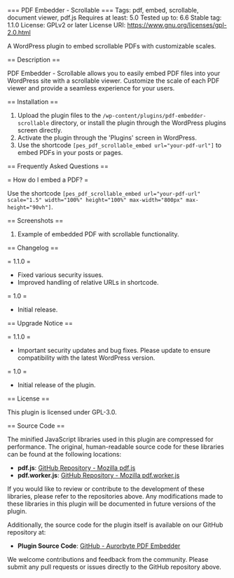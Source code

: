 === PDF Embedder - Scrollable ===
Tags: pdf, embed, scrollable, document viewer, pdf.js
Requires at least: 5.0
Tested up to: 6.6
Stable tag: 1.1.0
License: GPLv2 or later
License URI: https://www.gnu.org/licenses/gpl-2.0.html

A WordPress plugin to embed scrollable PDFs with customizable scales.

== Description ==

PDF Embedder - Scrollable allows you to easily embed PDF files into your WordPress site with a scrollable viewer. Customize the scale of each PDF viewer and provide a seamless experience for your users.

== Installation ==

1. Upload the plugin files to the `/wp-content/plugins/pdf-embedder-scrollable` directory, or install the plugin through the WordPress plugins screen directly.
2. Activate the plugin through the 'Plugins' screen in WordPress.
3. Use the shortcode `[pes_pdf_scrollable_embed url="your-pdf-url"]` to embed PDFs in your posts or pages.

== Frequently Asked Questions ==

= How do I embed a PDF? =

Use the shortcode `[pes_pdf_scrollable_embed url="your-pdf-url" scale="1.5" width="100%" height="100%" max-width="800px" max-height="90vh"]`.

== Screenshots ==

1. Example of embedded PDF with scrollable functionality.

== Changelog ==

= 1.1.0 =
* Fixed various security issues.
* Improved handling of relative URLs in shortcode.

= 1.0 =
* Initial release.

== Upgrade Notice ==

= 1.1.0 =
* Important security updates and bug fixes. Please update to ensure compatibility with the latest WordPress version.

= 1.0 =
* Initial release of the plugin.

== License ==

This plugin is licensed under GPL-3.0.

== Source Code ==

The minified JavaScript libraries used in this plugin are compressed for performance. The original, human-readable source code for these libraries can be found at the following locations:

- **pdf.js**: [GitHub Repository - Mozilla pdf.js](https://github.com/mozilla/pdf.js)
- **pdf.worker.js**: [GitHub Repository - Mozilla pdf.worker.js](https://github.com/mozilla/pdf.js)

If you would like to review or contribute to the development of these libraries, please refer to the repositories above. Any modifications made to these libraries in this plugin will be documented in future versions of the plugin.

Additionally, the source code for the plugin itself is available on our GitHub repository at:
- **Plugin Source Code**: [GitHub - Aurorbyte PDF Embedder](https://github.com/aurorbyte/pdf-embedder-scrollable)

We welcome contributions and feedback from the community. Please submit any pull requests or issues directly to the GitHub repository above.
